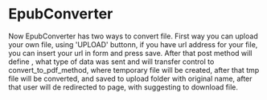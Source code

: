 # EpubConverter

Now EpubConverter has two ways to convert file. First way you can upload your own file, using 'UPLOAD' buttonn, if you have url address for your file, you can insert your url in form and press save.
After that post method will define , what type of data was sent and will transfer control
to convert_to_pdf_method, where temporary file will be created, after that tmp file will be converted, and saved
to upload folder with original name, after that user will de redirected to page, with suggesting to download file.

